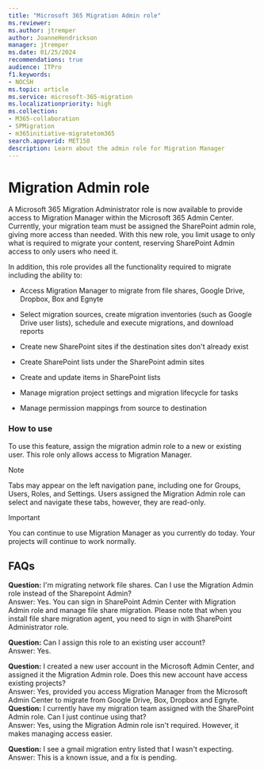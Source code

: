 ```yaml
---
title: "Microsoft 365 Migration Admin role"
ms.reviewer: 
ms.author: jtremper
author: JoanneHendrickson
manager: jtremper
ms.date: 01/25/2024
recommendations: true
audience: ITPro
f1.keywords:
- NOCSH
ms.topic: article
ms.service: microsoft-365-migration
ms.localizationpriority: high
ms.collection: 
- M365-collaboration
- SPMigration
- m365initiative-migratetom365
search.appverid: MET150
description: Learn about the admin role for Migration Manager
---
```


# Migration Admin role

A Microsoft 365 Migration Administrator role is now available to provide access to Migration Manager within the Microsoft 365 Admin Center. Currently, your migration team must be assigned the SharePoint admin role, giving more access than needed. With this new role, you limit usage to only what is required to migrate your content, reserving SharePoint Admin access to only users who need it.

In addition, this role provides all the functionality required to migrate including the ability to:

- Access Migration Manager to migrate from file shares, Google Drive, Dropbox, Box and Egnyte

- Select migration sources, create migration inventories (such as Google Drive user lists), schedule and execute migrations, and download reports
- Create new SharePoint sites if the destination sites don't already exist
- Create SharePoint lists under the SharePoint admin sites
- Create and update items in SharePoint lists
- Manage migration project settings and migration lifecycle for tasks
- Manage permission mappings from source to destination

###  How to use

To use this feature, assign the migration admin role to a new or existing user. This role only allows access to Migration Manager.

>[!Note]
>Tabs may appear on the left navigation pane, including one for Groups, Users, Roles, and Settings. Users assigned the Migration Admin role can select and navigate these tabs, however, they are read-only.

>[!Important]
>You can continue to use Migration Manager as you currently do today.  Your projects will continue to work normally.

## FAQs

**Question:**  I'm migrating network file shares. Can I use the Migration Admin role instead of the Sharepoint Admin?</br>
Answer:  Yes. You can sign in SharePoint Admin Center with Migration Admin role and manage file share migration. Please note that when you install file share migration agent, you need to sign in with SharePoint Administrator role.

**Question:** Can I assign this role to an existing user account?</br>
Answer:  Yes.

**Question:**  I created a new user account in the Microsoft Admin Center, and assigned it the Migration Admin role. Does this new account have access existing projects?</br>
Answer:  Yes, provided you access Migration Manager from the Microsoft Admin Center to migrate from Google Drive, Box, Dropbox and Egnyte.
</br>**Question:**  I currently have my migration team assigned with the SharePoint Admin role.  Can I just continue using that?</br>
Answer:  Yes, using the Migration Admin role isn't required. However, it makes managing access easier.

**Question:** I see a gmail migration entry listed that I wasn't expecting.  
Answer:  This is a known issue, and a fix is pending.
